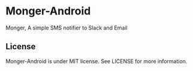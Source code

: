 Monger-Android
==============
Monger, A simple SMS notifier to Slack and Email

License
-------
Monger-Android is under MIT license. See LICENSE for more information.
